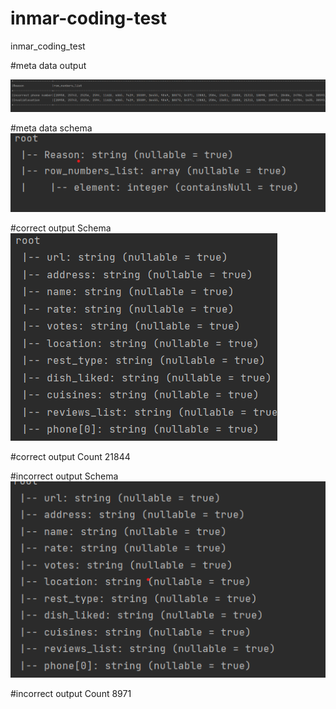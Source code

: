 # inmar-coding-test
inmar_coding_test

#meta data output

![img.png](img.png)

#meta data schema
![img_1.png](img_1.png)

#correct output Schema
![img_2.png](img_2.png)


#correct output Count
21844

#incorrect output Schema
![img_3.png](img_3.png)


#incorrect output Count
8971




